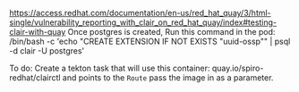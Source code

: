 https://access.redhat.com/documentation/en-us/red_hat_quay/3/html-single/vulnerability_reporting_with_clair_on_red_hat_quay/index#testing-clair-with-quay
Once postgres is created, 
Run this command in the pod: 
/bin/bash -c 'echo "CREATE EXTENSION IF NOT EXISTS \"uuid-ossp\"" | psql -d clair -U postgres' 

 
To do: Create a tekton task that will use this container: quay.io/spiro-redhat/clairctl and points to the `Route` pass the image in as a parameter. 



